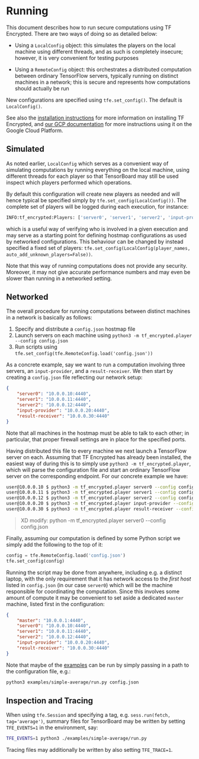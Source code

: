 # Running

This document describes how to run secure computations using TF Encrypted. There are two ways of doing so as detailed below:

- Using a `LocalConfig` object: this simulates the players on the local machine using different threads, and as such is completely insecure; however, it is very convenient for testing purposes

- Using a `RemoteConfig` object: this orchestrates a distributed computation between ordinary TensorFlow servers, typically running on distinct machines in a network; this is secure and represents how computations should actually be run

New configurations are specified using `tfe.set_config()`. The default is `LocalConfig()`.

See also the [installation instructions](/docs/INSTALL.md) for more information on installing TF Encrypted, and [our GCP documentation](/tools/gcp/) for more instructions using it on the Google Cloud Platform.

## Simulated

As noted earlier, `LocalConfig` which serves as a convenient way of simulating computations by running everything on the local machine, using different threads for each player so that TensorBoard may still be used inspect which players performed which operations.

By default this configuration will create new players as needed and will hence typical be specified simply by `tfe.set_config(LocalConfig())`. The complete set of players will be logged during each execution, for instance:

```sh
INFO:tf_encrypted:Players: ['server0', 'server1', 'server2', 'input-provider', 'result-receiver']
```

which is a useful way of verifying who is involved in a given execution and may serve as a starting point for defining hostmap configurations as used by networked configurations. This behaviour can be changed by instead specified a fixed set of players: `tfe.set_config(LocalConfig(player_names, auto_add_unknown_players=False))`.

Note that this way of running computations does not provide any security. Moreover, it may not give accurate performance numbers and may even be slower than running in a networked setting.

## Networked

The overall procedure for running computations between distinct machines in a network is basically as follows:

1. Specify and distribute a `config.json` hostmap file
2. Launch servers on each machine using `python3 -m tf_encrypted.player --config config.json`
3. Run scripts using `tfe.set_config(tfe.RemoteConfig.load('config.json'))`

As a concrete example, say we want to run a computation involving three servers, an `input-provider`, and a `result-receiver`. We then start by creating a `config.json` file reflecting our network setup:

```json
{
    "server0": "10.0.0.10:4440",
    "server1": "10.0.0.11:4440",
    "server2": "10.0.0.12:4440",
    "input-provider": "10.0.0.20:4440",
    "result-receiver": "10.0.0.30:4440"
}
```

Note that all machines in the hostmap must be able to talk to each other; in particular, that proper firewall settings are in place for the specified ports.

Having distributed this file to every machine we next launch a TensorFlow server on each. Assuming that TF Encrypted has already been installed, the easiest way of during this is to simply use `python3 -m tf_encrypted.player`, which will parse the configuration file and start an ordinary TensorFlow server on the corresponding endpoint. For our concrete example we have:

```sh
user@10.0.0.10 $ python3 -m tf_encrypted.player server0 --config config.json
user@10.0.0.11 $ python3 -m tf_encrypted.player server1 --config config.json
user@10.0.0.12 $ python3 -m tf_encrypted.player server2 --config config.json
user@10.0.0.20 $ python3 -m tf_encrypted.player input-provider --config config.json
user@10.0.0.30 $ python3 -m tf_encrypted.player result-receiver --config config.json
```

>  XD modify: python -m  tf_encrypted.player server0 --config config.json

Finally, assuming our computation is defined by some Python script we simply add the following to the top of it:

```python
config = tfe.RemoteConfig.load('config.json')
tfe.set_config(config)
```

Running the script may be done from anywhere, including e.g. a distinct laptop, with the only requirement that it has network access to the *first host* listed in `config.json` (in our case `server0`) which will be the machine responsible for coordinating the computation. Since this involves some amount of compute it may be convenient to set aside a dedicated `master` machine, listed first in the configuration:

```json
{
    "master": "10.0.0.1:4440",
    "server0": "10.0.0.10:4440",
    "server1": "10.0.0.11:4440",
    "server2": "10.0.0.12:4440",
    "input-provider": "10.0.0.20:4440",
    "result-receiver": "10.0.0.30:4440"
}
```

Note that maybe of the [examples](/examples/) can be run by simply passing in a path to the configuration file, e.g.:

```sh
python3 examples/simple-average/run.py config.json
```

## Inspection and Tracing

When using `tfe.Session` and specifying a tag, e.g. `sess.run(fetch, tag='average')`, summary files for TensorBoard may be written by setting `TFE_EVENTS=1` in the environment, say:

```sh
TFE_EVENTS=1 python3 ./examples/simple-average/run.py
```

Tracing files may additionally be written by also setting `TFE_TRACE=1`.

